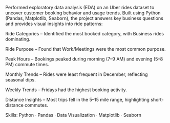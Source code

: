 Performed exploratory data analysis (EDA) on an Uber rides dataset to uncover customer booking behavior and usage trends. Built using Python (Pandas, Matplotlib, Seaborn), the project answers key business questions and provides visual insights into ride patterns:

Ride Categories – Identified the most booked category, with Business rides dominating.

Ride Purpose – Found that Work/Meetings were the most common purpose.

Peak Hours – Bookings peaked during morning (7–9 AM) and evening (5–8 PM) commute times.

Monthly Trends – Rides were least frequent in December, reflecting seasonal dips.

Weekly Trends – Fridays had the highest booking activity.

Distance Insights – Most trips fell in the 5–15 mile range, highlighting short-distance commutes.

Skills: Python · Pandas · Data Visualization · Matplotlib · Seaborn

